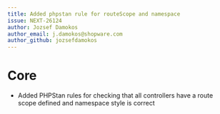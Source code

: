 ```yaml
---
title: Added phpstan rule for routeScope and namespace
issue: NEXT-26124
author: Jozsef Damokos
author_email: j.damokos@shopware.com
author_github: jozsefdamokos
---
```

# Core
* Added PHPStan rules for checking that all controllers have a route scope defined and namespace style is correct
